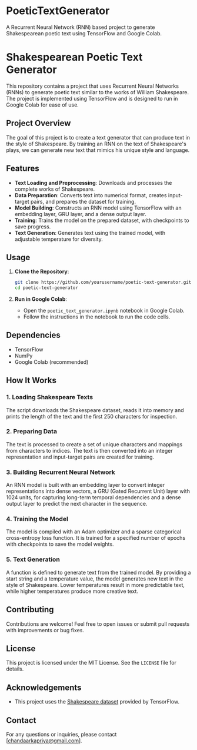 # PoeticTextGenerator
A Recurrent Neural Network (RNN) based project to generate Shakespearean poetic text using TensorFlow and Google Colab.


# Shakespearean Poetic Text Generator

This repository contains a project that uses Recurrent Neural Networks (RNNs) to generate poetic text similar to the works of William Shakespeare. The project is implemented using TensorFlow and is designed to run in Google Colab for ease of use.

## Project Overview

The goal of this project is to create a text generator that can produce text in the style of Shakespeare. By training an RNN on the text of Shakespeare's plays, we can generate new text that mimics his unique style and language.

## Features

- **Text Loading and Preprocessing**: Downloads and processes the complete works of Shakespeare.
- **Data Preparation**: Converts text into numerical format, creates input-target pairs, and prepares the dataset for training.
- **Model Building**: Constructs an RNN model using TensorFlow with an embedding layer, GRU layer, and a dense output layer.
- **Training**: Trains the model on the prepared dataset, with checkpoints to save progress.
- **Text Generation**: Generates text using the trained model, with adjustable temperature for diversity.

## Usage

1. **Clone the Repository**:
   ```bash
   git clone https://github.com/yourusername/poetic-text-generator.git
   cd poetic-text-generator
   ```

2. **Run in Google Colab**:
   - Open the `poetic_text_generator.ipynb` notebook in Google Colab.
   - Follow the instructions in the notebook to run the code cells.

## Dependencies

- TensorFlow
- NumPy
- Google Colab (recommended)

## How It Works

### 1. Loading Shakespeare Texts
The script downloads the Shakespeare dataset, reads it into memory and prints the length of the text and the first 250 characters for inspection.

### 2. Preparing Data
The text is processed to create a set of unique characters and mappings from characters to indices. The text is then converted into an integer representation and input-target pairs are created for training.

### 3. Building Recurrent Neural Network
An RNN model is built with an embedding layer to convert integer representations into dense vectors, a GRU (Gated Recurrent Unit) layer with 1024 units, for capturing long-term temporal dependencies and a dense output layer to predict the next character in the sequence.

### 4. Training the Model
The model is compiled with an Adam optimizer and a sparse categorical cross-entropy loss function. It is trained for a specified number of epochs with checkpoints to save the model weights.

### 5. Text Generation
A function is defined to generate text from the trained model. By providing a start string and a temperature value, the model generates new text in the style of Shakespeare. Lower temperatures result in more predictable text, while higher temperatures produce more creative text.



## Contributing

Contributions are welcome! Feel free to open issues or submit pull requests with improvements or bug fixes.

## License

This project is licensed under the MIT License. See the `LICENSE` file for details.

## Acknowledgements

- This project uses the [Shakespeare dataset](https://storage.googleapis.com/download.tensorflow.org/data/shakespeare.txt) provided by TensorFlow.

## Contact

For any questions or inquiries, please contact [chandaarkapriya@gmail.com].
